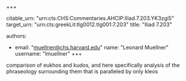 +++


citable_urn: "urn:cts:CHS:Commentaries.AHCIP:Iliad.7.203.YK3zgi5"
target_urn: "urn:cts:greekLit:tlg0012.tlg001:7.203"
title: "Iliad 7.203"

authors:
- email: "muellner@chs.harvard.edu"
  name: "Leonard Muellner"
  username: "lmuellner"
+++

<p>comparison of eukhos and kudos, and here specifically analysis of the phraseology surrounding them that is paralleled by only kleos</p>